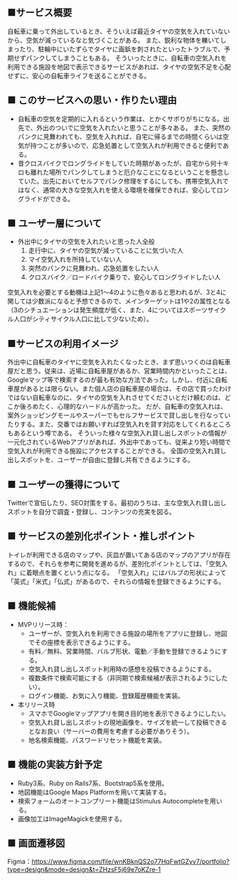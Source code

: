 ## ■サービス概要
自転車に乗って外出しているとき、そういえば最近タイヤの空気を入れていないから、空気が減っているなと気づくことがある。
また、鋭利な物体を轢いてしまったり、駐輪中にいたずらでタイヤに画鋲を刺されたといったトラブルで、予期せずパンクしてしまうこともある。
そういったときに、自転車の空気入れを利用できる施設を地図で表示できるサービスがあれば、タイヤの空気不足を心配せずに、安心の自転車ライフを送ることができる。

## ■ このサービスへの思い・作りたい理由
- 自転車の空気を定期的に入れるという作業は、とかくサボりがちになる。出先で、外出のついでに空気を入れたいと思うことが多々ある。
また、突然のパンクに見舞われても、空気を入れれば、自宅に帰るまでの時間くらいは空気が持つことが多いので、応急処置として空気入れが利用できると便利である。
- 昔クロスバイクでロングライドをしていた時期があったが、自宅から何十キロも離れた場所でパンクしてしまうと厄介なことになるということを懸念していた。出先においてセルフでパンク修理をするにしても、携帯空気入れではなく、通常の大きな空気入れを使える環境を確保できれば、安心してロングライドができる。

## ■ ユーザー層について
- 外出中にタイヤの空気を入れたいと思った人全般
  1. 走行中に、タイヤの空気が減っていることに気づいた人
  2. マイ空気入れを所持していない人
  3. 突然のパンクに見舞われ、応急処置をしたい人
  4. クロスバイク／ロードバイク乗りで、安心してロングライドしたい人

空気入れを必要とする動機は上記1〜4のように色々あると思われるが、3と4に関しては少数派になると予想できるので、メインターゲットは1や2の属性となる（3のシチュエーションは発生頻度が低く、また、4についてはスポーツサイクル人口がシティサイクル人口に比して少ないため）。

## ■サービスの利用イメージ
外出中に自転車のタイヤに空気を入れたくなったとき、まず思いつくのは自転車屋だと思う。従来は、近場に自転車屋があるか、営業時間内かといったことは、Googleマップ等で検索するのが最も有効な方法であった。しかし、付近に自転車屋があるとは限らない。また個人店の自転車屋の場合は、その店で買ったわけではない自転車なのに、タイヤの空気を入れさせてくださいとだけ頼むのは、どこか後ろめたく、心理的なハードルが高かった。
だが、自転車の空気入れは、案外ショッピングモールやスーパーでもセルフサービスで貸し出しを行なっていたりする。また、交番ではお願いすれば空気入れを貸す対応をしてくれるところもあるという噂である。
そういった様々な空気入れ貸し出しスポットの情報が一元化されているWebアプリがあれば、外出中であっても、従来より短い時間で空気入れが利用できる施設にアクセスすることができる。
全国の空気入れ貸し出しスポットを、ユーザーが自由に登録し共有できるようにする。

## ■ ユーザーの獲得について
Twitterで宣伝したり、SEO対策をする。最初のうちは、主な空気入れ貸し出しスポットを自分で調査・登録し、コンテンツの充実を図る。

## ■ サービスの差別化ポイント・推しポイント
トイレが利用できる店のマップや、灰皿が置いてある店のマップのアプリが存在するので、それらを参考に開発を進めるが、差別化ポイントとしては、「空気入れ」に着眼点を置くという点になる。
「空気入れ」にはバルブの形状によって「英式」「米式」「仏式」があるので、それらの情報を登録できるようにする。

## ■ 機能候補
- MVPリリース時：
  - ユーザーが、空気入れを利用できる施設の場所をアプリに登録し、地図でその座標を表示できるようにする。
  - 有料／無料、営業時間、バルブ形状、電動／手動を登録できるようにする。
  - 空気入れ貸し出しスポット利用時の感想を投稿できるようにする。
  - 複数条件で検索可能にする（非同期で検索候補が表示されるようにしたい）。
  - ログイン機能、お気に入り機能、登録履歴機能を実装。
- 本リリース時
  - スマホでGoogleマップアプリを開き目的地を表示できるようにしたい。
  - 空気入れ貸し出しスポットの現地画像を、サイズを統一して投稿できるとなお良い（サーバーの費用を考慮する必要がありそう）。
  - 地名検索機能、パスワードリセット機能を実装。

## ■ 機能の実装方針予定
- Ruby3系、Ruby on Rails7系、Bootstrap5系を使用。
- 地図機能はGoogle Maps Platformを用いて実装する。
- 検索フォームのオートコンプリート機能はStimulus Autocompleteを用いる。
- 画像加工はImageMagickを使用する。

## ■ 画面遷移図
Figma：https://www.figma.com/file/wnKBknQS2o77HqFwtGZyv7/portfolio?type=design&mode=design&t=ZHzsF5j69e7oKZre-1
